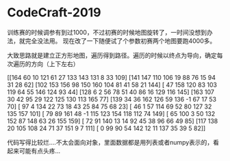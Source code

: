 # CodeCraft-2019
训练赛的时候调参有到过1000，不过初赛的时候地图旋转了，一时间没想到办法，就完全没法用。
现在改了一下随便试了个参数初赛两个地图要跑4000多。


大致思路就是建立正方形地图，遍历得到路径。遍历的时候以终点为导向，确定每次遍历的方向（上下左右）


[[164  60  10 121  61  27 133 143 131   8  33 109]
 [141 147 110 106  19  88  76  15  94  31  28  62]
 [102 153 156  98 150 160 104  81  41  58  21 144]
 [ 47 158 120  83 103 119  64  55 146 124  93  44]
 [128   6   2  56  78  51  40  86  16 129 116 145]
 [163 107  30  42  95  29 122 125 130 113 165  77]
 [139  34  36 162 126  59 136  -1  67  17  53  70]
 [ 97   4 134  22  73  18  43  25  84  75  68  23]
 [ 46   1  57 114  69  52  80 127  32 135 157 101]
 [ 79  89 161  48  -1 115 123 154 118 112  74 149]
 [ 65 100   3  50 132 152  87 148  63  26 155 159]
 [ 72  91 140  13  14  92  45  38  96  66  49  85]
 [117 138  20 105 108  24  71  37 151   9   7 111]
 [  0  99  90  54 142  12  11 137  35  39   5  82]]


代码写得比较烂....不太会面向对象，里面数据都是用列表或者numpy表示的，看起来可能有点头疼...
